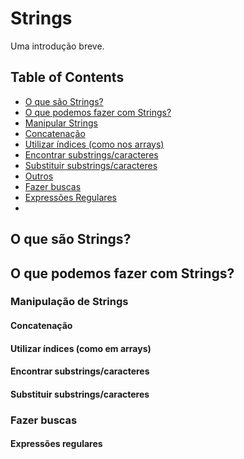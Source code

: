# Strings

Uma introdução breve.

## Table of Contents
 - [O que são Strings?](#whatis)
 - [O que podemos fazer com Strings?](#cando)
  - [Manipular Strings](#manipulate)
   - [Concatenação](#concat)
   - [Utilizar índices (como nos arrays)](#indexes)
   - [Encontrar substrings/caracteres](#find)
   - [Substituir substrings/caracteres](#replace)
   - [Outros]()
  - [Fazer buscas](#search)
   - [Expressões Regulares](#regex)
  -

## O que são Strings? <a name="whatis"></a>

## O que podemos fazer com Strings? <a name="cando"></a>

### Manipulação de Strings <a name="manipulate"></a>

#### Concatenação <a name="concat"></a>

#### Utilizar índices (como em arrays) <a name="indexes"></a>

#### Encontrar substrings/caracteres <a name="find"></a>

#### Substituir substrings/caracteres <a name="replace"></a>

### Fazer buscas <a name="search"></a>

#### Expressões regulares <a name="regex"></a>
